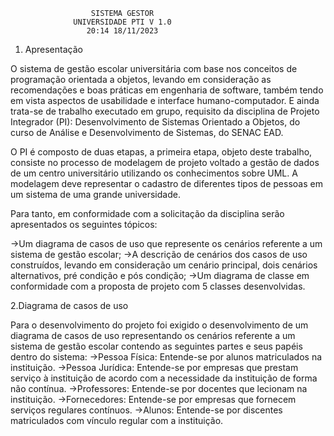                       SISTEMA GESTOR
                  UNIVERSIDADE PTI V 1.0
                     20:14 18/11/2023

1. Apresentação

O sistema de gestão escolar universitária com base nos conceitos de programação orientada a objetos, levando em consideração as recomendações e boas práticas em engenharia de software, também tendo em vista aspectos de usabilidade e interface humano-computador. E ainda trata-se de trabalho executado em grupo, requisito da disciplina de Projeto Integrador (PI): Desenvolvimento de Sistemas Orientado a Objetos, do curso de Análise e Desenvolvimento de Sistemas, do SENAC EAD.

O PI é composto de duas etapas, a primeira etapa, objeto deste trabalho, consiste no processo de modelagem de projeto voltado a gestão de dados de um centro universitário utilizando os conhecimentos sobre UML. A modelagem deve representar o cadastro de diferentes tipos de pessoas em um sistema de uma grande universidade.

Para tanto, em conformidade com a solicitação da disciplina serão apresentados os seguintes tópicos: 

->Um diagrama de casos de uso que represente os cenários referente a um sistema de gestão escolar;
->A descrição de cenários dos casos de uso construídos, levando em consideração um cenário principal, dois cenários alternativos, pré condição e pós condição;
->Um diagrama de classe em conformidade com a proposta de projeto com 5 classes desenvolvidas.

2.Diagrama de casos de uso

Para o desenvolvimento do projeto foi exigido o desenvolvimento de um  diagrama de casos de uso representando os cenários referente a um sistema de gestão escolar contendo as seguintes partes e seus papéis dentro do sistema:
->Pessoa Física: Entende-se por alunos matriculados na instituição.
->Pessoa Jurídica: Entende-se por empresas que prestam serviço à instituição de acordo com a necessidade da instituição de forma não contínua.
->Professores: Entende-se por docentes que lecionam na instituição.
->Fornecedores: Entende-se por empresas que fornecem serviços regulares contínuos.
->Alunos: Entende-se por discentes matriculados com vínculo regular com a instituição.
